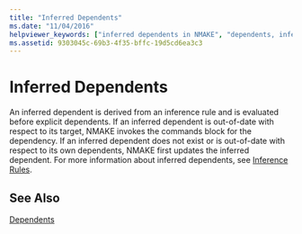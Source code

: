 ```yaml
---
title: "Inferred Dependents"
ms.date: "11/04/2016"
helpviewer_keywords: ["inferred dependents in NMAKE", "dependents, inferred"]
ms.assetid: 9303045c-69b3-4f35-bffc-19d5cd6ea3c3
---
```

# Inferred Dependents

An inferred dependent is derived from an inference rule and is evaluated before explicit dependents. If an inferred dependent is out-of-date with respect to its target, NMAKE invokes the commands block for the dependency. If an inferred dependent does not exist or is out-of-date with respect to its own dependents, NMAKE first updates the inferred dependent. For more information about inferred dependents, see [Inference Rules](inference-rules.md).

## See Also

[Dependents](dependents.md)